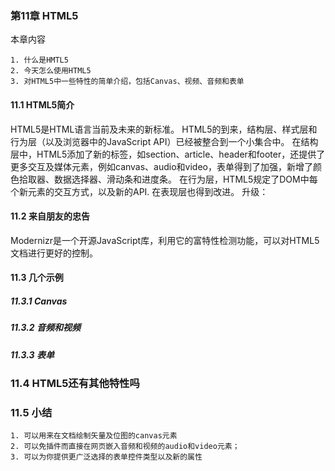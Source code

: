 ### 第11章 HTML5
本章内容

	1. 什么是HMTL5
	2. 今天怎么使用HTML5
	3. 对HTML5中一些特性的简单介绍，包括Canvas、视频、音频和表单

#### 11.1 HTML5简介
HTML5是HTML语言当前及未来的新标准。
HTML5的到来，结构层、样式层和行为层（以及浏览器中的JavaScript API）已经被整合到一个小集合中。
在结构层中，HTML5添加了新的标签，如section、article、header和footer，还提供了更多交互及媒体元素，例如canvas、audio和video，表单得到了加强，新增了颜色拾取器、数据选择器、滑动条和进度条。
在行为层，HTML5规定了DOM中每个新元素的交互方式，以及新的API.
在表现层也得到改进。
升级：<code><!DOCYTPE html></code>

#### 11.2 来自朋友的忠告
Modernizr是一个开源JavaScript库，利用它的富特性检测功能，可以对HTML5文档进行更好的控制。

#### 11.3 几个示例
##### 11.3.1 Canvas
##### 11.3.2 音频和视频
##### 11.3.3 表单

### 11.4 HTML5还有其他特性吗

### 11.5 小结

	1. 可以用来在文档绘制矢量及位图的canvas元素
	2. 可以免插件而直接在网页嵌入音频和视频的audio和video元素；
	3. 可以为你提供更广泛选择的表单控件类型以及新的属性


